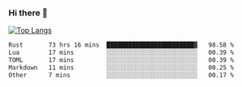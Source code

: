### Hi there 👋

<!--
**3Xpl0it3r/3Xpl0it3r** is a ✨ _special_ ✨ repository because its `README.md` (this file) appears on your GitHub profile.

Here are some ideas to get you started:

- 🔭 I’m currently working on ...
- 🌱 I’m currently learning ...
- 👯 I’m looking to collaborate on ...
- 🤔 I’m looking for help with ...
- 💬 Ask me about ...
- 📫 How to reach me: ...
- 😄 Pronouns: ...
- ⚡ Fun fact: ...
-->


[![Top Langs](https://github-readme-stats.vercel.app/api/top-langs/?username=3Xpl0it3r&layout=compact)](https://github.com/3Xpl0it3r/3Xpl0it3r)

<!--START_SECTION:waka-->

```txt
Rust       73 hrs 16 mins  ████████████████████████▓   98.58 %
Lua        17 mins         ░░░░░░░░░░░░░░░░░░░░░░░░░   00.39 %
TOML       17 mins         ░░░░░░░░░░░░░░░░░░░░░░░░░   00.39 %
Markdown   11 mins         ░░░░░░░░░░░░░░░░░░░░░░░░░   00.25 %
Other      7 mins          ░░░░░░░░░░░░░░░░░░░░░░░░░   00.17 %
```

<!--END_SECTION:waka-->
